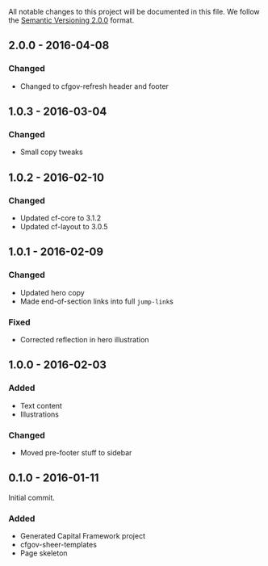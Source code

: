 All notable changes to this project will be documented in this file.
We follow the [Semantic Versioning 2.0.0](http://semver.org/) format.


## 2.0.0 - 2016-04-08

### Changed
- Changed to cfgov-refresh header and footer


## 1.0.3 - 2016-03-04

### Changed
- Small copy tweaks


## 1.0.2 - 2016-02-10

### Changed
- Updated cf-core to 3.1.2
- Updated cf-layout to 3.0.5


## 1.0.1 - 2016-02-09

### Changed
- Updated hero copy
- Made end-of-section links into full `jump-link`s

### Fixed
- Corrected reflection in hero illustration


## 1.0.0 - 2016-02-03

### Added
- Text content
- Illustrations

### Changed
- Moved pre-footer stuff to sidebar


## 0.1.0 - 2016-01-11

Initial commit.

### Added
- Generated Capital Framework project
- cfgov-sheer-templates
- Page skeleton
